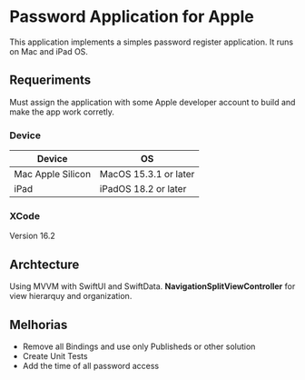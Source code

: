
# Password Application for Apple

This application implements a simples password register application. It runs on Mac and iPad OS. 

## Requeriments

Must assign the application with some Apple developer account to build and make the app work corretly.

### Device

| Device       | OS |
|------------|-------|
| Mac Apple Silicon   | MacOS 15.3.1 or later    |
| iPad        | iPadOS 18.2 or later    |

### XCode

Version 16.2

## Archtecture

Using MVVM with SwiftUI and SwiftData. **NavigationSplitViewController** for view hierarquy and organization.

## Melhorias

- Remove all Bindings and use only Publisheds or other solution
- Create Unit Tests
- Add the time of all password access
